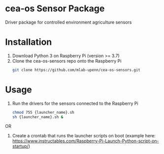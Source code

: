 # cea-os Sensor Package
Driver package for controlled environment agriculture sensors

# Installation
1. Download Python 3 on Raspberry Pi (version >= 3.7)
2. Clone the cea-os-sensors repo onto the Raspberry Pi
    ```sh
    git clone https://github.com/mlab-upenn/cea-os-sensors.git
    ```
# Usage
1. Run the drivers for the sensors connected to the Raspberry Pi

    ```sh
    chmod 755 {launcher_name}.sh
    sh {launcher_name}.sh &
    ```
OR

1. Create a crontab that runs the launcher scripts on boot 
(example here: https://www.instructables.com/Raspberry-Pi-Launch-Python-script-on-startup/)
